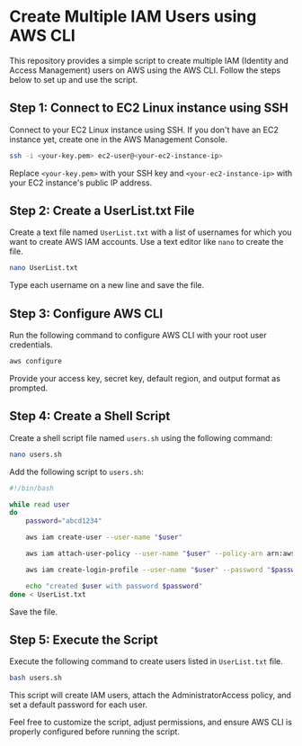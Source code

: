 # Create Multiple IAM Users using AWS CLI

This repository provides a simple script to create multiple IAM (Identity and Access Management) users on AWS using the AWS CLI. Follow the steps below to set up and use the script.

## Step 1: Connect to EC2 Linux instance using SSH

Connect to your EC2 Linux instance using SSH. If you don't have an EC2 instance yet, create one in the AWS Management Console.

```bash
ssh -i <your-key.pem> ec2-user@<your-ec2-instance-ip>
```

Replace `<your-key.pem>` with your SSH key and `<your-ec2-instance-ip>` with your EC2 instance's public IP address.

## Step 2: Create a UserList.txt File

Create a text file named `UserList.txt` with a list of usernames for which you want to create AWS IAM accounts. Use a text editor like `nano` to create the file.

```bash
nano UserList.txt
```

Type each username on a new line and save the file.

## Step 3: Configure AWS CLI

Run the following command to configure AWS CLI with your root user credentials.

```bash
aws configure
```

Provide your access key, secret key, default region, and output format as prompted.

## Step 4: Create a Shell Script

Create a shell script file named `users.sh` using the following command:

```bash
nano users.sh
```

Add the following script to `users.sh`:

```bash
#!/bin/bash

while read user
do
    password="abcd1234"

    aws iam create-user --user-name "$user"

    aws iam attach-user-policy --user-name "$user" --policy-arn arn:aws:iam::aws:policy/AdministratorAccess

    aws iam create-login-profile --user-name "$user" --password "$password" --password-reset-required

    echo "created $user with password $password"
done < UserList.txt
```

Save the file.

## Step 5: Execute the Script

Execute the following command to create users listed in `UserList.txt` file.

```bash
bash users.sh
```

This script will create IAM users, attach the AdministratorAccess policy, and set a default password for each user.

Feel free to customize the script, adjust permissions, and ensure AWS CLI is properly configured before running the script.
